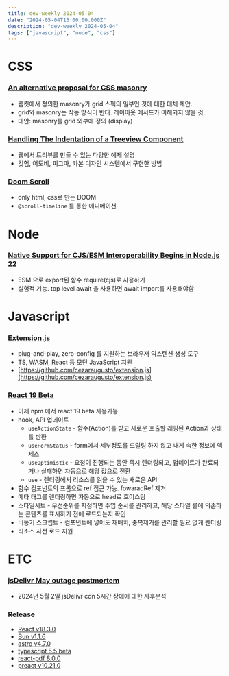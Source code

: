 ```yaml
---
title: dev-weekly 2024-05-04
date: "2024-05-04T15:00:00.000Z"
description: "dev-weekly 2024-05-04"
tags: ["javascript", "node", "css"]
---
```

# CSS

### **[An alternative proposal for CSS masonry](https://developer.chrome.com/blog/masonry?hl=en)**

- 웹킷에서 정의한 masonry가 grid 스펙의 일부인 것에 대한 대체 제안.
- grid와 masonry는 작동 방식이 반대. 레이아웃 메서드가 이해되지 않을 것.
- 대안: masonry를 grid 외부에 정의 (display)

### **[Handling The Indentation of a Treeview Component](https://ishadeed.com/article/tree-view-css-indent/)**

- 웹에서 트리뷰를 만들 수 있는 다양한 예제 설명
- 깃헙, 어도비, 피그마, 카본 디자인 시스템에서 구현한 방법

### **[Doom Scroll](https://codepen.io/cobra_winfrey/pen/oNOMRav)**

- only html, css로 만든 DOOM
- `@scroll-timeline` 를 통한 애니메이션

# Node

### **[Native Support for CJS/ESM Interoperability Begins in Node.js 22](https://zacharylee.substack.com/p/native-support-for-cjsesm-interoperability)**

- ESM 으로 export된 함수 require(cjs)로 사용하기
- 실험적 기능. top level await 을 사용하면 await import를 사용해야함

# Javascript

### **[Extension.js](https://extension.js.org/)**

- plug-and-play, zero-config 를 지원하는 브라우저 익스텐션 생성 도구
- TS, WASM, React 등 모던 JavaScript 지원
- [https://github.com/cezaraugusto/extension.js](https://github.com/cezaraugusto/extension.js)

### **[React 19 Beta](https://react.dev/blog/2024/04/25/react-19)**

- 이제 npm 에서 react 19 beta 사용가능
- hook, API 업데이트
    - `useActionState` - 함수(Action)를 받고 새로운 호출할 래핑된 Action과 상태를 반환
    - `useFormStatus` - form에서 세부정도를 드릴링 하지 않고 내게 속한 정보에 액세스
    - `useOptimistic` - 요청이 진행되는 동안 즉시 렌더링되고, 업데이트가 완료되거나 실패하면 자동으로 해당 값으로 전환
    - `use` - 렌더링에서 리소스를 읽을 수 있는 새로운 API
- 함수 컴포넌트의 프롭으로 ref 접근 가능. fowaradRef 제거
- 메타 태그를 렌더링하면 자동으로 head로 호이스팅
- 스타일시트 - 우선순위를 지정하면 주입 순서를 관리하고, 해당 스타일 룰에 의존하는 콘텐츠를 표시하기 전에 로드되는지 확인
- 비동기 스크립트 - 컴포넌트에 넣어도 재배치, 중복제거를 관리할 필요 없게 렌더링
- 리소스 사전 로드 지원

# ETC

### **[jsDelivr May outage postmortem](https://www.jsdelivr.com/blog/jsdelivr-may-outage-postmortem/)**

- 2024년 5월 2일 jsDelivr cdn 5시간 장애에 대한 사후분석

### **Release**

- [React v18.3.0](https://github.com/facebook/react/releases/tag/v18.3.0)
- [Bun v1.1.6](https://bun.sh/blog/bun-v1.1.6)
- [astro v4.7.0](https://astro.build/blog/astro-470/)
- [typescript 5.5 beta](https://devblogs.microsoft.com/typescript/announcing-typescript-5-5-beta/)
- [react-pdf 8.0.0](https://github.com/wojtekmaj/react-pdf/releases/tag/v8.0.0)
- [preact v10.21.0](https://github.com/preactjs/preact/releases/tag/10.21.0)
